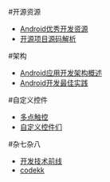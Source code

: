 #开源资源
- [Android优秀开发资源](http://www.jianshu.com/p/ec3358875ee2)
- [开源项目源码解析](https://github.com/android-cn/android-open-project-analysis)

#架构
- [Android应用开发架构概述](http://www.liuguangli.win/archives/299)
- [Android开发最佳实践](https://github.com/futurice/android-best-practices/blob/master/translations/Chinese/README.cn.md)

#自定义控件
- [多点触控](http://www.runoob.com/w3cnote/android-tutorial-touchlistener-ontouchevent.html)
- [自定义控件们](https://github.com/madongqiang2201/views)

#杂七杂八
- [开发技术前线](https://github.com/hehonghui/android-tech-frontier/wiki)
- [codekk](https://github.com/Trinea/android-open-project#%E7%AC%AC%E4%BA%94%E9%83%A8%E5%88%86)


